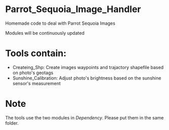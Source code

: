 # Parrot_Sequoia_Image_Handler
Homemade code to deal with Parrot Sequoia Images

Modules will be continuously updated  
  
# Tools contain:
  - Createing_Shp: Create images waypoints and trajactory shapefile based on photo's geotags  
  - Sunshine_Calibration: Adjust photo's brightness based on the sunshine sensor's measurement  
  
# Note
The tools use the two modules in _Dependency_. Please put them in the same folder.
